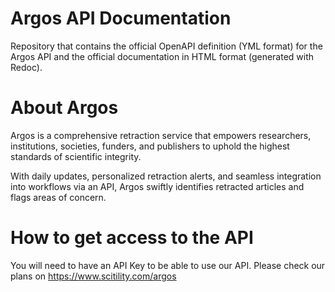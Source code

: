 # Argos API Documentation

Repository that contains the official OpenAPI definition (YML format) for the Argos API
and the official documentation in HTML format (generated with Redoc).

# About Argos
Argos is a comprehensive retraction service that empowers researchers, institutions, 
societies, funders, and publishers to uphold the highest standards of scientific integrity. 

With daily updates, personalized retraction alerts, and seamless integration into workflows via an API, 
Argos swiftly identifies retracted articles and flags areas of concern. 

# How to get access to the API
You will need to have an API Key to be able to use our API. Please check our plans on https://www.scitility.com/argos